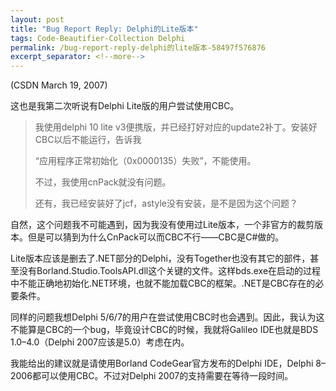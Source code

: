 ```yaml
---
layout: post
title: "Bug Report Reply: Delphi的Lite版本"
tags: Code-Beautifier-Collection Delphi
permalink: /bug-report-reply-delphi的lite版本-58497f576876
excerpt_separator: <!--more-->
---
```

(CSDN March 19, 2007)

这也是我第二次听说有Delphi Lite版的用户尝试使用CBC。
<!--more-->

> 我使用delphi 10 lite v3便携版，并已经打好对应的update2补丁。安装好CBC以后不能运行，告诉我
>
> “应用程序正常初始化（0x0000135）失败”，不能使用。
>
> 不过，我使用cnPack就没有问题。
>
> 还有，我已经安装好了jcf，astyle没有安装，是不是因为这个问题？

自然，这个问题我不可能遇到，因为我没有使用过Lite版本，一个非官方的裁剪版本。但是可以猜到为什么CnPack可以而CBC不行――CBC是C#做的。

Lite版本应该是删去了.NET部分的Delphi，没有Together也没有其它的部件，甚至没有Borland.Studio.ToolsAPI.dll这个关键的文件。这样bds.exe在启动的过程中不能正确地初始化.NET环境，也就不能加载CBC的框架。.NET是CBC存在的必要条件。

同样的问题我想Delphi 5/6/7的用户在尝试使用CBC时也会遇到。因此，我认为这不能算是CBC的一个bug，毕竟设计CBC的时候，我就将Galileo IDE也就是BDS 1.0–4.0（Delphi 2007应该是5.0）考虑在内。

我能给出的建议就是请使用Borland CodeGear官方发布的Delphi IDE，Delphi 8–2006都可以使用CBC。不过对Delphi 2007的支持需要在等待一段时间。
